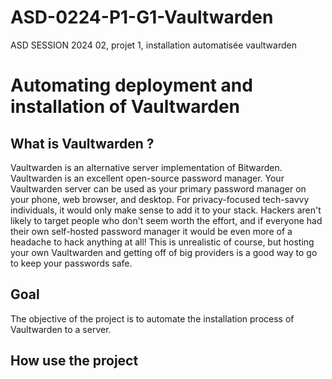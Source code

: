 # ASD-0224-P1-G1-Vaultwarden
ASD SESSION 2024 02, projet 1, installation automatisée vaultwarden

# Automating deployment and installation of Vaultwarden

## What is Vaultwarden ? 

Vaultwarden is an alternative server implementation of Bitwarden.
Vaultwarden is an excellent open-source password manager. Your Vaultwarden server can be used as your primary password manager on your phone, 
web browser, and desktop. For privacy-focused tech-savvy individuals, it would only make sense to add it to your stack. 
Hackers aren't likely to target people who don't seem worth the effort, and if everyone had their own self-hosted password manager it would 
be even more of a headache to hack anything at all! This is unrealistic of course, but hosting your own Vaultwarden and getting off of big 
providers is a good way to go to keep your passwords safe.

## Goal
The objective of the project is to automate the installation process of Vaultwarden to a server.



## How use the project


